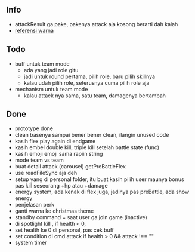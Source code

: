 ## Info
- attackResult ga pake, pakenya attack aja kosong berarti dah kalah
- [referensi warna](https://logobly.com/blog/color-combinations/)
  

## Todo
- buff untuk team mode
  - ada yang jadi role gitu
  - jadi untuk round pertama, pilih role, baru pilih skillnya
  - kalau udah pilih role, seterusnya cuma pilih role aja
- mechanism untuk team mode
  - kalau attack nya sama, satu team, damagenya bertambah

## Done
- prototype done
- clean basenya sampai bener bener clean, ilangin unused code
- kasih flex play again di endgame
- kasih embel double kill, triple kill setelah battle state (func)
- kasih emoji emoji sama rapiin string
- mode team vs team
- buat detail attack (carousel) getPreBattleFlex
- use readFileSync aja deh
- setup yang di personal folder, itu buat kasih pilih user maunya bonus pas kill seseorang +hp atau +damage
- energy system, ada kenak di flex juga, jadinya pas preBattle, ada show energy
- penjelasan perk
- ganti warna ke christmas theme
- standby command = saat user ga join game (inactive)
- di spotlight kill , if health < 0,
- set health ke 0 di personal, pas cek buff
- set condition di cmd attack if health > 0 && attack !== ""
- system timer